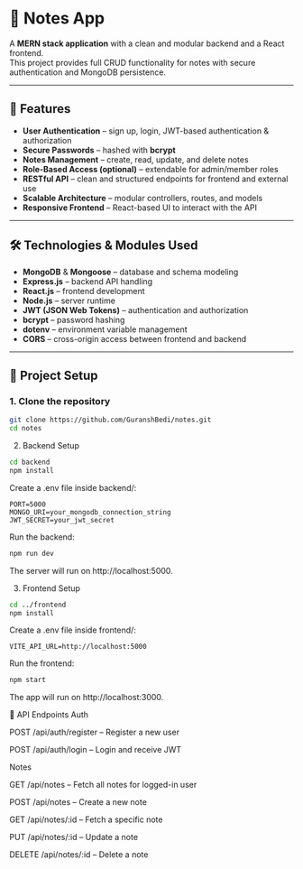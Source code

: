 # 📝 Notes App

A **MERN stack application** with a clean and modular backend and a React frontend.  
This project provides full CRUD functionality for notes with secure authentication and MongoDB persistence.

---

## 🚀 Features

- **User Authentication** – sign up, login, JWT-based authentication & authorization  
- **Secure Passwords** – hashed with **bcrypt**  
- **Notes Management** – create, read, update, and delete notes  
- **Role-Based Access (optional)** – extendable for admin/member roles  
- **RESTful API** – clean and structured endpoints for frontend and external use  
- **Scalable Architecture** – modular controllers, routes, and models  
- **Responsive Frontend** – React-based UI to interact with the API  

---

## 🛠️ Technologies & Modules Used

- **MongoDB** & **Mongoose** – database and schema modeling  
- **Express.js** – backend API handling  
- **React.js** – frontend development  
- **Node.js** – server runtime  
- **JWT (JSON Web Tokens)** – authentication and authorization  
- **bcrypt** – password hashing  
- **dotenv** – environment variable management  
- **CORS** – cross-origin access between frontend and backend  

---

## 📂 Project Setup

### 1. Clone the repository

```bash
git clone https://github.com/GuranshBedi/notes.git
cd notes
```

2. Backend Setup
```bash
cd backend
npm install
```

Create a .env file inside backend/:

```env
PORT=5000
MONGO_URI=your_mongodb_connection_string
JWT_SECRET=your_jwt_secret
```

Run the backend:

```bash
npm run dev
```

The server will run on http://localhost:5000.

3. Frontend Setup
 ```bash
cd ../frontend
npm install
```

Create a .env file inside frontend/:

```env
VITE_API_URL=http://localhost:5000
```

Run the frontend:

```bash
npm start
```

The app will run on http://localhost:3000.

🔗 API Endpoints
Auth

POST /api/auth/register – Register a new user

POST /api/auth/login – Login and receive JWT

Notes

GET /api/notes – Fetch all notes for logged-in user

POST /api/notes – Create a new note

GET /api/notes/:id – Fetch a specific note

PUT /api/notes/:id – Update a note

DELETE /api/notes/:id – Delete a note
